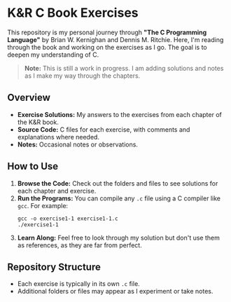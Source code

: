 # K&R C Book Exercises

This repository is my personal journey through **"The C Programming Language"** by Brian W. Kernighan and Dennis M. Ritchie. Here, I'm reading through the book and working on the exercises as I go. The goal is to deepen my understanding of C.

> **Note:** This is still a work in progress. I am adding solutions and notes as I make my way through the chapters.


## Overview

- **Exercise Solutions:** My answers to the exercises from each chapter of the K&R book.
- **Source Code:** C files for each exercise, with comments and explanations where needed.
- **Notes:** Occasional notes or observations.


## How to Use

1. **Browse the Code:** Check out the folders and files to see solutions for each chapter and exercise.
2. **Run the Programs:** You can compile any `.c` file using a C compiler like `gcc`. For example:
   ```
   gcc -o exercise1-1 exercise1-1.c
   ./exercise1-1
   ```
3. **Learn Along:** Feel free to look through my solution but don't use them as references, as they are far from perfect.


## Repository Structure

- Each exercise is typically in its own `.c` file.
- Additional folders or files may appear as I experiment or take notes.

